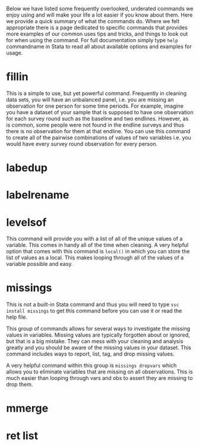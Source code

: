 Below we have listed some frequently overlooked, underated commands we enjoy using and will make your life a lot easier if you know about them. Here we provide a quick summary of what the commands do. Where we felt appropriate there is a page dedicated to specific commands that provides more examples of our common uses tips and tricks, and things to look out for when using the command.  For full documentation simply type `help` commandname in Stata to read all about available options and examples for usage.

# fillin

This is a simple to use, but yet powerful command. Frequently in cleaning data sets, you will have an unbalanced panel, i.e. you are missing an observation for one person for some time periods. For example, imagine you have a dataset of your sample that is supposed to have one observation for each survey round such as the baseline and two endlines. However, as is common, some people were not found in the endline surveys and thus there is no observation for them at that endline. You can use this command to create all of the pairwise combinations of values of two variables i.e. you would have every survey round observation for every person. 

# labedup

# labelrename

# levelsof

This command will provide you with a list of all of the unique values of a variable. This comes in handy all of the time when cleaning. A very helpful option that comes with this command is `local()` in which you can store the list of values as a local. This makes looping through all of the values of a variable possible and easy. 

# missings

This is not a built-in Stata command and thus you will need to type `ssc install missings` to get this command before you can use it or read the help file.

This group of commands allows for several ways to investigate the missing values in variables. Missing values are typically forgotten about or ignored, but that is a big mistake. They can mess with your cleaning and analysis greatly and you should be aware of the missing values in your dataset. This command includes ways to report, list, tag, and drop missing values. 

A very helpful command within this group is `missings dropvars` which allows you to eliminate variables that are missing on all observations. This is much easier than looping through vars and obs to assert they are missing to drop them. 

# mmerge



# ret list




